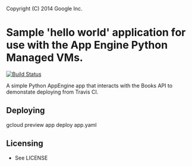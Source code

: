 Copyright (C) 2014 Google Inc.

# Sample 'hello world' application for use with the App Engine Python Managed VMs.

[![Build Status](https://travis-ci.org/GoogleCloudPlatform/hello-sample-appengine-vm-python.svg?branch=master)](https://travis-ci.org/GoogleCloudPlatform/hello-sample-appengine-vm-python)

A simple Python AppEngine app that interacts with the Books API to demonstate deploying from Travis CI.

## Deploying

gcloud preview app deploy app.yaml

## Licensing

* See LICENSE

[1]: https://cloud.google.com/appengine/docs/managed-vms/

